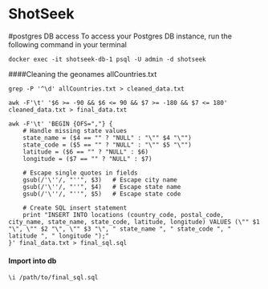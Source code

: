 # ShotSeek

#postgres DB access
To access your Postgres DB instance, run the following command in your terminal

`docker exec -it shotseek-db-1 psql -U admin -d shotseek`




####Cleaning the geonames allCountries.txt
```
grep -P '^\d' allCountries.txt > cleaned_data.txt
```

```
awk -F'\t' '$6 >= -90 && $6 <= 90 && $7 >= -180 && $7 <= 180' cleaned_data.txt > final_data.txt
```

```
awk -F'\t' 'BEGIN {OFS=","} {
    # Handle missing state values
    state_name = ($4 == "" ? "NULL" : "\"" $4 "\"")
    state_code = ($5 == "" ? "NULL" : "\"" $5 "\"")
    latitude = ($6 == "" ? "NULL" : $6)
    longitude = ($7 == "" ? "NULL" : $7)

    # Escape single quotes in fields
    gsub(/'\''/, "''", $3)   # Escape city name
    gsub(/'\''/, "''", $4)   # Escape state name
    gsub(/'\''/, "''", $5)   # Escape state code

    # Create SQL insert statement
    print "INSERT INTO locations (country_code, postal_code, city_name, state_name, state_code, latitude, longitude) VALUES (\"" $1 "\", \"" $2 "\", \"" $3 "\", " state_name ", " state_code ", " latitude ", " longitude ");"
}' final_data.txt > final_sql.sql

```

#### Import into db
```
\i /path/to/final_sql.sql
```